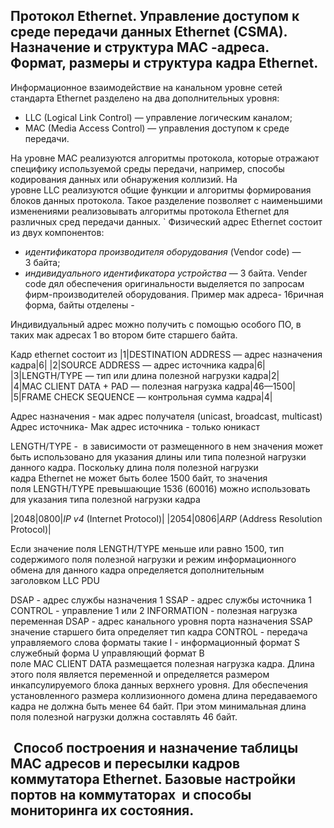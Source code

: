 ## Протокол Ethernet. Управление доступом к среде передачи данных Ethernet (CSMA). Назначение и структура MAC -адреса. Формат, размеры и структура кадра Ethernet.

Информационное взаимодействие на канальном уровне сетей стандарта Ethernet разделено на два дополнительных уровня:
- LLC (Logical Link Control) — управление логическим каналом;
- MAC (Media Access Control) — управления доступом к среде передачи.

На уровне MAC реализуются алгоритмы протокола, которые отражают специфику используемой среды передачи, например, способы кодирования данных или обнаружения коллизий. На уровне LLC реализуются общие функции и алгоритмы формирования блоков данных протокола. Такое разделение позволяет с наименьшими изменениями реализовывать алгоритмы протокола Ethernet для различных сред передачи данных.
`
Физический адрес Ethernet состоит из двух компонентов:
- _идентификатора производителя оборудования_ (Vendor code) — 3 байта;
- _индивидуального идентификатора устройства_ — 3 байта.
Vender code дял обеспечения оригинальности выделяется по запросам фирм-производителей оборудования. Пример мак адреса- 16ричная форма, байты отделены - 

Индивидуальный адрес можно получить с помощью особого ПО, в таких мак адресах 1 во втором бите старшего байта.

Кадр ethernet состоит из 
	|1|DESTINATION ADDRESS — адрес назначения кадра|6|
	|2|SOURCE ADDRESS — адрес источника кадра|6|
	|3|LENGTH/TYPE — тип или длина полезной нагрузки кадра|2|
	|4|MAC CLIENT DATA + PAD — полезная нагрузка кадра|46—1500|
	|5|FRAME CHECK SEQUENCE — контрольная сумма кадра|4|

Адрес назначения - мак адрес получателя (unicast, broadcast, multicast)
Адрес источника- Мак адрес источника - только юникаст 

LENGTH/TYPE -  в зависимости от размещенного в нем значения может быть использовано для указания длины или типа полезной нагрузки данного кадра. Поскольку длина поля полезной нагрузки кадра Ethernet не может быть более 1500 байт, то значения поля LENGTH/TYPE превышающие 1536 (60016) можно использовать для указания типа полезной нагрузки кадра

|2048|0800|_IP_ _v4_ (Internet Protocol)|
|2054|0806|_ARP_ (Address Resolution Protocol)|

Если значение поля LENGTH/TYPE меньше или равно 1500, тип содержимого поля полезной нагрузки и режим информационного обмена для данного кадра определяется дополнительным заголовком LLC PDU
 
DSAP - адрес службы назначения     1
SSAP - адрес службы источника     1
CONTROL - управление    1 или 2 
INFORMATION - полезная нагрузка   переменная 
DSAP - адрес канального уровня порта назначения 
SSAP значение старшего бита определяет тип кадра 
CONTROL - передача управляемого слова форматы такие 
I - информационный формат
S служебный форма
U  управляющий формат 
В поле MAC CLIENT DATA размещается полезная нагрузка кадра. Длина этого поля является переменной и определяется размером инкапсулируемого блока данных верхнего уровня. Для обеспечения установленного размера коллизионного домена длина передаваемого кадра не должна быть менее 64 байт. При этом минимальная длина поля полезной нагрузки должна составлять 46 байт.


##  Способ построения и назначение таблицы MAC адресов и пересылки кадров коммутатора Ethernet. Базовые настройки портов на коммутаторах  и способы мониторинга их состояния.

